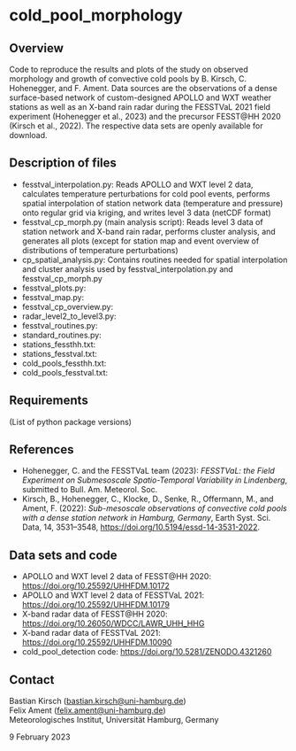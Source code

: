 # cold_pool_morphology

## Overview
Code to reproduce the results and plots of the study on observed morphology and growth of convective cold pools by B. Kirsch, C. Hohenegger, and F. Ament. Data sources are the observations of a dense surface-based network of custom-designed APOLLO and WXT weather stations as well as an X-band rain radar during the FESSTVaL 2021 field experiment (Hohenegger et al., 2023) and the precursor FESST@HH 2020 (Kirsch et al., 2022). The respective data sets are openly available for download.

## Description of files
- fesstval_interpolation.py: Reads APOLLO and WXT level 2 data, calculates temperature perturbations for cold pool events, performs spatial interpolation of station network data (temperature and pressure) onto regular grid via kriging, and writes level 3 data (netCDF format)
- fesstval_cp_morph.py (main analysis script): Reads level 3 data of station network and X-band rain radar, performs cluster analysis, and generates all plots (except for station map and event overview of distributions of temperature perturbations)
- cp_spatial_analysis.py: Contains routines needed for spatial interpolation and cluster analysis used by fesstval_interpolation.py and fesstval_cp_morph.py
- fesstval_plots.py: 
- fesstval_map.py:
- fesstval_cp_overview.py:
- radar_level2_to_level3.py:
- fesstval_routines.py:
- standard_routines.py:
- stations_fessthh.txt:
- stations_fesstval.txt:
- cold_pools_fessthh.txt:
- cold_pools_fesstval.txt: 

## Requirements
(List of python package versions)

## References
- Hohenegger, C. and the FESSTVaL team (2023): *FESSTVaL: the Field Experiment on Submesoscale Spatio-Temporal Variability in Lindenberg*, submitted to Bull. Am. Meteorol. Soc.
- Kirsch, B., Hohenegger, C., Klocke, D., Senke, R., Offermann, M., and Ament, F. (2022): *Sub-mesoscale observations of convective cold pools with a dense station network in Hamburg, Germany*, Earth Syst. Sci. Data, 14, 3531–3548, https://doi.org/10.5194/essd-14-3531-2022. 

## Data sets and code
- APOLLO and WXT level 2 data of FESST@HH 2020: https://doi.org/10.25592/UHHFDM.10172
- APOLLO and WXT level 2 data of FESSTVaL 2021: https://doi.org/10.25592/UHHFDM.10179
- X-band radar data of FESST@HH 2020: https://doi.org/10.26050/WDCC/LAWR_UHH_HHG
- X-band radar data of FESSTVaL 2021: https://doi.org/10.25592/UHHFDM.10090
- cold_pool_detection code: https://doi.org/10.5281/ZENODO.4321260

## Contact
Bastian Kirsch (bastian.kirsch@uni-hamburg.de)<br>
Felix Ament (felix.ament@uni-hamburg.de)<br>
Meteorologisches Institut, Universität Hamburg, Germany

9 February 2023
